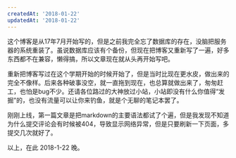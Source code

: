 ```yaml
---
createdAt: '2018-01-22'
updatedAt: '2018-01-22'
---
```

这个博客是从17年7月开始写的，但是之前我完全忘了数据库的存在，没脑把服务器的系统重装了。虽说数据库应该有个备份，但现在把博客又重新写了一遍，好多东西都不在兼容，懒得搞，所以文章现在就从头再开始写吧。

重新把博客写过在这个学期开始的时候开始了，但是当时比现在更水皮，做出来的完全不像样。后来各种破事没空，就一直拖到现在，也总算就做出来了，匆匆赶工，也怕是bug不少。还请各位路过的大神放过小站，小站即没有什么你值得“发掘”的，也没有流量可以让你来钓鱼，就是个无聊的笔记本罢了。

刚刚上线，第一篇文章是把markdown的主要语法都试了个遍，但是我发现不知道为什么提交评论会有时候被404，导致显示网络异常，但是只要刷新一下页面，多提交几次就好了。

以上，在此 2018-1-22 晚。

<!--more-->
